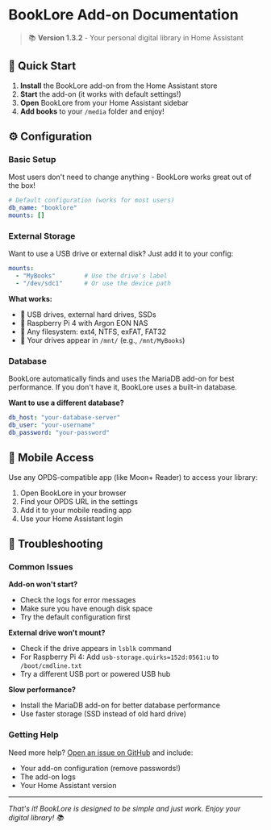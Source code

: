 # BookLore Add-on Documentation

> 📚 **Version 1.3.2** - Your personal digital library in Home Assistant

## 🚀 Quick Start

1. **Install** the BookLore add-on from the Home Assistant store
2. **Start** the add-on (it works with default settings!)
3. **Open** BookLore from your Home Assistant sidebar
4. **Add books** to your `/media` folder and enjoy!

## ⚙️ Configuration

### Basic Setup
Most users don't need to change anything - BookLore works great out of the box!

```yaml
# Default configuration (works for most users)
db_name: "booklore"
mounts: []
```

### External Storage
Want to use a USB drive or external disk? Just add it to your config:

```yaml
mounts:
  - "MyBooks"        # Use the drive's label
  - "/dev/sdc1"      # Or use the device path
```

**What works:**
- 💾 USB drives, external hard drives, SSDs
- 🔧 Raspberry Pi 4 with Argon EON NAS
- 📁 Any filesystem: ext4, NTFS, exFAT, FAT32
- 📍 Your drives appear in `/mnt/` (e.g., `/mnt/MyBooks`)

### Database
BookLore automatically finds and uses the MariaDB add-on for best performance. If you don't have it, BookLore uses a built-in database.

**Want to use a different database?**
```yaml
db_host: "your-database-server"
db_user: "your-username"
db_password: "your-password"
```

## 📱 Mobile Access

Use any OPDS-compatible app (like Moon+ Reader) to access your library:

1. Open BookLore in your browser
2. Find your OPDS URL in the settings
3. Add it to your mobile reading app
4. Use your Home Assistant login

## 🔧 Troubleshooting

### Common Issues

**Add-on won't start?**
- Check the logs for error messages
- Make sure you have enough disk space
- Try the default configuration first

**External drive won't mount?**
- Check if the drive appears in `lsblk` command
- For Raspberry Pi 4: Add `usb-storage.quirks=152d:0561:u` to `/boot/cmdline.txt`
- Try a different USB port or powered USB hub

**Slow performance?**
- Install the MariaDB add-on for better database performance
- Use faster storage (SSD instead of old hard drive)

### Getting Help

Need more help? [Open an issue on GitHub](https://github.com/Tokahiro/ha-addons/issues) and include:
- Your add-on configuration (remove passwords!)
- The add-on logs
- Your Home Assistant version

---

*That's it! BookLore is designed to be simple and just work. Enjoy your digital library! 📚*